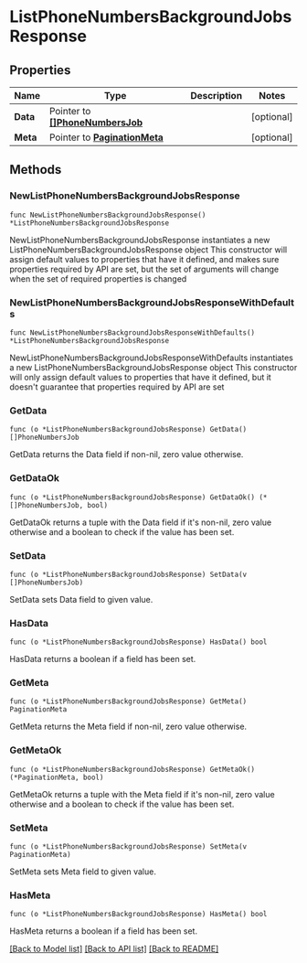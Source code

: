 # ListPhoneNumbersBackgroundJobsResponse

## Properties

Name | Type | Description | Notes
------------ | ------------- | ------------- | -------------
**Data** | Pointer to [**[]PhoneNumbersJob**](PhoneNumbersJob.md) |  | [optional] 
**Meta** | Pointer to [**PaginationMeta**](PaginationMeta.md) |  | [optional] 

## Methods

### NewListPhoneNumbersBackgroundJobsResponse

`func NewListPhoneNumbersBackgroundJobsResponse() *ListPhoneNumbersBackgroundJobsResponse`

NewListPhoneNumbersBackgroundJobsResponse instantiates a new ListPhoneNumbersBackgroundJobsResponse object
This constructor will assign default values to properties that have it defined,
and makes sure properties required by API are set, but the set of arguments
will change when the set of required properties is changed

### NewListPhoneNumbersBackgroundJobsResponseWithDefaults

`func NewListPhoneNumbersBackgroundJobsResponseWithDefaults() *ListPhoneNumbersBackgroundJobsResponse`

NewListPhoneNumbersBackgroundJobsResponseWithDefaults instantiates a new ListPhoneNumbersBackgroundJobsResponse object
This constructor will only assign default values to properties that have it defined,
but it doesn't guarantee that properties required by API are set

### GetData

`func (o *ListPhoneNumbersBackgroundJobsResponse) GetData() []PhoneNumbersJob`

GetData returns the Data field if non-nil, zero value otherwise.

### GetDataOk

`func (o *ListPhoneNumbersBackgroundJobsResponse) GetDataOk() (*[]PhoneNumbersJob, bool)`

GetDataOk returns a tuple with the Data field if it's non-nil, zero value otherwise
and a boolean to check if the value has been set.

### SetData

`func (o *ListPhoneNumbersBackgroundJobsResponse) SetData(v []PhoneNumbersJob)`

SetData sets Data field to given value.

### HasData

`func (o *ListPhoneNumbersBackgroundJobsResponse) HasData() bool`

HasData returns a boolean if a field has been set.

### GetMeta

`func (o *ListPhoneNumbersBackgroundJobsResponse) GetMeta() PaginationMeta`

GetMeta returns the Meta field if non-nil, zero value otherwise.

### GetMetaOk

`func (o *ListPhoneNumbersBackgroundJobsResponse) GetMetaOk() (*PaginationMeta, bool)`

GetMetaOk returns a tuple with the Meta field if it's non-nil, zero value otherwise
and a boolean to check if the value has been set.

### SetMeta

`func (o *ListPhoneNumbersBackgroundJobsResponse) SetMeta(v PaginationMeta)`

SetMeta sets Meta field to given value.

### HasMeta

`func (o *ListPhoneNumbersBackgroundJobsResponse) HasMeta() bool`

HasMeta returns a boolean if a field has been set.


[[Back to Model list]](../README.md#documentation-for-models) [[Back to API list]](../README.md#documentation-for-api-endpoints) [[Back to README]](../README.md)


